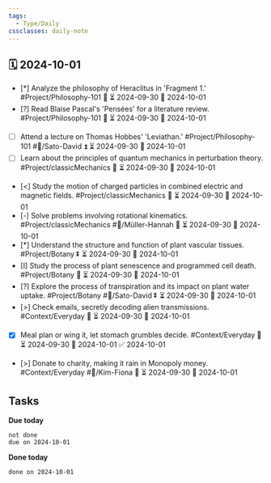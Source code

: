 ```yaml
---
tags:
  - Type/Daily
cssclasses: daily-note
---
```


## 🗓️ 2024-10-01

- [*] Analyze the philosophy of Heraclitus in 'Fragment 1.' #Project/Philosophy-101 🔼 ⏳ 2024-09-30 📅 2024-10-01
- [?] Read Blaise Pascal's 'Pensées' for a literature review. #Project/Philosophy-101 🔼 ⏳ 2024-09-30 📅 2024-10-01
- [ ] Attend a lecture on Thomas Hobbes' 'Leviathan.' #Project/Philosophy-101 #👤/Sato-David ⏫ ⏳ 2024-09-30 📅 2024-10-01
- [ ] Learn about the principles of quantum mechanics in perturbation theory. #Project/classicMechanics 🔼 ⏳ 2024-09-30 📅 2024-10-01
- [<] Study the motion of charged particles in combined electric and magnetic fields. #Project/classicMechanics 🔺 ⏳ 2024-09-30 📅 2024-10-01
- [-] Solve problems involving rotational kinematics. #Project/classicMechanics #👤/Müller-Hannah 🔽 ⏳ 2024-09-30 📅 2024-10-01
- [*] Understand the structure and function of plant vascular tissues. #Project/Botany ⏬ ⏳ 2024-09-30 📅 2024-10-01
- [I] Study the process of plant senescence and programmed cell death. #Project/Botany 🔺 ⏳ 2024-09-30 📅 2024-10-01
- [?] Explore the process of transpiration and its impact on plant water uptake. #Project/Botany #👤/Sato-David ⏬ ⏳ 2024-09-30 📅 2024-10-01
- [>] Check emails, secretly decoding alien transmissions. #Context/Everyday 🔼 ⏳ 2024-09-30 📅 2024-10-01
- [x] Meal plan or wing it, let stomach grumbles decide. #Context/Everyday 🔺 ⏳ 2024-09-30 📅 2024-10-01 ✅ 2024-10-01
- [>] Donate to charity, making it rain in Monopoly money. #Context/Everyday #👤/Kim-Fiona 🔼 ⏳ 2024-09-30 📅 2024-10-01

## Tasks

**Due today**

```tasks
not done
due on 2024-10-01
```

**Done today**

```tasks
done on 2024-10-01
```
            
